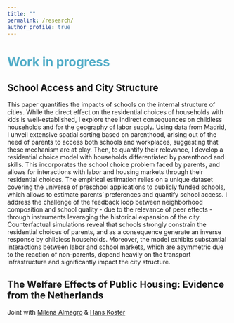 ```yaml
---
title: ""
permalink: /research/
author_profile: true
---
```


# <span style="color:#52adc8"> Work in progress </span>

## School Access and City Structure
This paper quantifies the impacts of schools on the internal structure of cities. While the direct effect on the residential choices of households with kids is well-established, I explore thee indirect consequences on childless households and for the geography of labor supply. Using data from Madrid, I unveil extensive spatial sorting based on parenthood, arising out of the need of parents to access both schools and workplaces, suggesting that these mechanism are at play. Then, to quantify their relevance, I develop a residential choice model with households differentiated by parenthood and skills. This incorporates the school choice problem faced by parents, and allows for interactions with labor and housing markets through their residential choices. The empirical estimation relies on a unique dataset covering the universe of preschool applications to publicly funded schools, which allows to estimate parents’ preferences and quantify school access. I address the challenge of the feedback loop between neighborhood composition and school quality - due to the relevance of peer effects - through instruments leveraging the historical expansion of the city. Counterfactual simulations reveal that schools strongly constrain the residential choices of parents, and as a consequence generate an inverse response by childless households. Moreover, the model exhibits substantial interactions between labor and school markets, which are asymmetric due to the reaction of non-parents, depend heavily on the transport infrastructure and significantly impact the city structure.

## The Welfare Effects of Public Housing: Evidence from the Netherlands
Joint with [Milena Almagro](https://www.milena-almagro.com/) & [Hans Koster](https://www.urbaneconomics.nl/)
